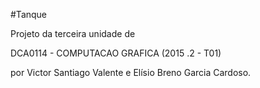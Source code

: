 #Tanque

Projeto da terceira unidade de 	

DCA0114 - COMPUTACAO GRAFICA (2015 .2 - T01)

por Victor Santiago Valente e Elísio Breno Garcia Cardoso.
